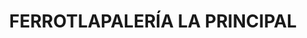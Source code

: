 ---
title: "FERROTLAPALERÍA LA PRINCIPAL"
url: /yotholin-ticul/ferrotlapaleria-la-principal/
shop: hardware
---